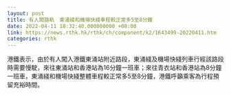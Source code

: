 ```yaml
---
layout: post
title: 有人闖路軌　東涌綫和機場快綫車程較正常多5至8分鐘
date: 2022-04-11 18:32:40.000000000 +08:00
link: https://news.rthk.hk/rthk/ch/component/k2/1643499-20220411.htm
categories: rthk
---
```


港鐵表示，由於有人闖入港鐵東涌站附近路段，東涌綫及機場快綫列車行經該路段時需要慢駛，來往東涌站和香港站為16分鐘一班車；來往青衣站和香港站為8分鐘一班車，東涌綫和機場快綫整體車程較正常多5至8分鐘，港鐵呼籲乘客為行程預留充裕時間。
